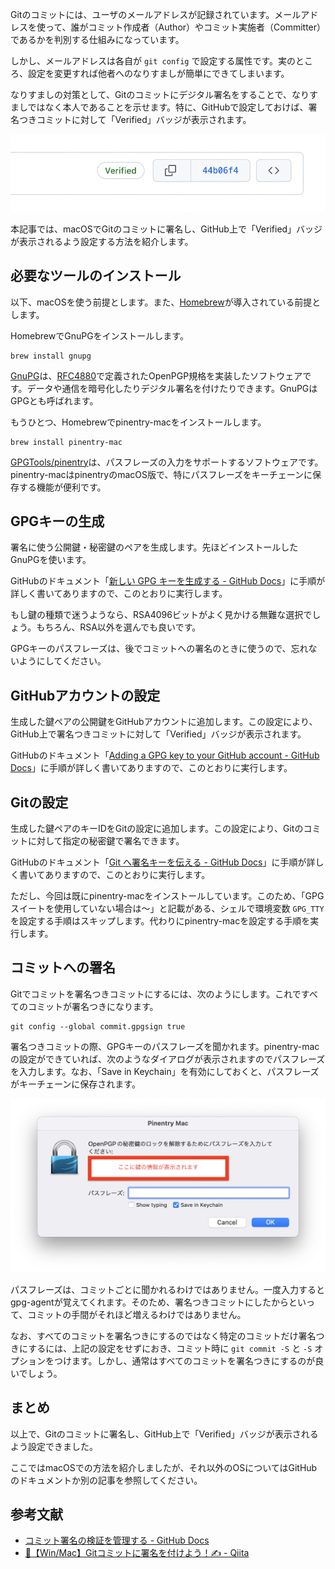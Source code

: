 <!--
title:   GitのコミットにGnuPGで署名する
tags:    Git,GitHub,GnuPG,gpg
id:      6b816db27b7661611d59
private: false
-->
Gitのコミットには、ユーザのメールアドレスが記録されています。メールアドレスを使って、誰がコミット作成者（Author）やコミット実施者（Committer）であるかを判別する仕組みになっています。

しかし、メールアドレスは各自が `git config` で設定する属性です。実のところ、設定を変更すれば他者へのなりすましが簡単にできてしまいます。

なりすましの対策として、Gitのコミットにデジタル署名をすることで、なりすましではなく本人であることを示せます。特に、GitHubで設定しておけば、署名つきコミットに対して「Verified」バッジが表示されます。

![GitHubのVerifiedバッジ](images/git_gpg_sign_verified.png)

本記事では、macOSでGitのコミットに署名し、GitHub上で「Verified」バッジが表示されるよう設定する方法を紹介します。

## 必要なツールのインストール

以下、macOSを使う前提とします。また、[Homebrew](https://brew.sh/)が導入されている前提とします。

HomebrewでGnuPGをインストールします。

```
brew install gnupg
```

[GnuPG](https://gnupg.org/)は、[RFC4880](https://www.rfc-editor.org/rfc/rfc4880.html)で定義されたOpenPGP規格を実装したソフトウェアです。データや通信を暗号化したりデジタル署名を付けたりできます。GnuPGはGPGとも呼ばれます。

もうひとつ、Homebrewでpinentry-macをインストールします。

```
brew install pinentry-mac
```

[GPGTools/pinentry](https://github.com/GPGTools/pinentry)は、パスフレーズの入力をサポートするソフトウェアです。pinentry-macはpinentryのmacOS版で、特にパスフレーズをキーチェーンに保存する機能が便利です。

## GPGキーの生成

署名に使う公開鍵・秘密鍵のペアを生成します。先ほどインストールしたGnuPGを使います。

GitHubのドキュメント「[新しい GPG キーを生成する - GitHub Docs](https://docs.github.com/ja/authentication/managing-commit-signature-verification/generating-a-new-gpg-key)」に手順が詳しく書いてありますので、このとおりに実行します。

もし鍵の種類で迷うようなら、RSA4096ビットがよく見かける無難な選択でしょう。もちろん、RSA以外を選んでも良いです。

GPGキーのパスフレーズは、後でコミットへの署名のときに使うので、忘れないようにしてください。

## GitHubアカウントの設定

生成した鍵ペアの公開鍵をGitHubアカウントに追加します。この設定により、GitHub上で署名つきコミットに対して「Verified」バッジが表示されます。

GitHubのドキュメント「[Adding a GPG key to your GitHub account - GitHub Docs](https://docs.github.com/ja/authentication/managing-commit-signature-verification/adding-a-gpg-key-to-your-github-account)」に手順が詳しく書いてありますので、このとおりに実行します。

## Gitの設定

生成した鍵ペアのキーIDをGitの設定に追加します。この設定により、Gitのコミットに対して指定の秘密鍵で署名できます。

GitHubのドキュメント「[Git へ署名キーを伝える - GitHub Docs](https://docs.github.com/ja/authentication/managing-commit-signature-verification/telling-git-about-your-signing-key)」に手順が詳しく書いてありますので、このとおりに実行します。

ただし、今回は既にpinentry-macをインストールしています。このため、「GPGスイートを使用していない場合は〜」と記載がある、シェルで環境変数 `GPG_TTY` を設定する手順はスキップします。代わりにpinentry-macを設定する手順を実行します。

## コミットへの署名

Gitでコミットを署名つきコミットにするには、次のようにします。これですべてのコミットが署名つきになります。

```
git config --global commit.gpgsign true
```

署名つきコミットの際、GPGキーのパスフレーズを聞かれます。pinentry-macの設定ができていれば、次のようなダイアログが表示されますのでパスフレーズを入力します。なお、「Save in Keychain」を有効にしておくと、パスフレーズがキーチェーンに保存されます。

![pinentry-macのダイアログ](images/git_gpg_sign_pinentry.png)

パスフレーズは、コミットごとに聞かれるわけではありません。一度入力するとgpg-agentが覚えてくれます。そのため、署名つきコミットにしたからといって、コミットの手間がそれほど増えるわけではありません。

なお、すべてのコミットを署名つきにするのではなく特定のコミットだけ署名つきにするには、上記の設定をせずにおき、コミット時に `git commit -S` と `-S` オプションをつけます。しかし、通常はすべてのコミットを署名つきにするのが良いでしょう。


## まとめ

以上で、Gitのコミットに署名し、GitHub上で「Verified」バッジが表示されるよう設定できました。

ここではmacOSでの方法を紹介しましたが、それ以外のOSについてはGitHubのドキュメントか別の記事を参照してください。

## 参考文献

- [コミット署名の検証を管理する - GitHub Docs](https://docs.github.com/ja/authentication/managing-commit-signature-verification)
- [🔰【Win/Mac】Gitコミットに署名を付けよう！✍ - Qiita](https://qiita.com/heppokofrontend/items/13f269f536fdaf9226c4)